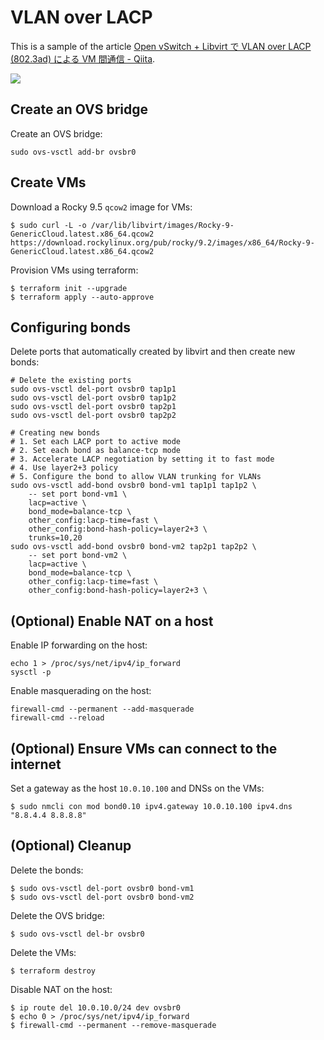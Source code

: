 # VLAN over LACP
This is a sample of the article [Open vSwitch + Libvirt で VLAN over LACP (802.3ad) による VM 間通信 - Qiita](https://qiita.com/sawa2d2/items/206dfc2ebe8828be014b).

![](https://raw.githubusercontent.com/wiki/sawa2d2/vlan-over-lacp/images/overview.drawio.png)

## Create an OVS bridge
Create an OVS bridge:
```
sudo ovs-vsctl add-br ovsbr0
```

## Create VMs
Download a Rocky 9.5 `qcow2` image for VMs:
```
$ sudo curl -L -o /var/lib/libvirt/images/Rocky-9-GenericCloud.latest.x86_64.qcow2 https://download.rockylinux.org/pub/rocky/9.2/images/x86_64/Rocky-9-GenericCloud.latest.x86_64.qcow2 
```

Provision VMs using terraform:
```
$ terraform init --upgrade
$ terraform apply --auto-approve
```

## Configuring bonds

Delete ports that automatically created by libvirt and then create new bonds:
```
# Delete the existing ports
sudo ovs-vsctl del-port ovsbr0 tap1p1
sudo ovs-vsctl del-port ovsbr0 tap1p2
sudo ovs-vsctl del-port ovsbr0 tap2p1
sudo ovs-vsctl del-port ovsbr0 tap2p2

# Creating new bonds
# 1. Set each LACP port to active mode
# 2. Set each bond as balance-tcp mode
# 3. Accelerate LACP negotiation by setting it to fast mode
# 4. Use layer2+3 policy
# 5. Configure the bond to allow VLAN trunking for VLANs
sudo ovs-vsctl add-bond ovsbr0 bond-vm1 tap1p1 tap1p2 \
	-- set port bond-vm1 \
	lacp=active \
	bond_mode=balance-tcp \
	other_config:lacp-time=fast \
	other_config:bond-hash-policy=layer2+3 \
	trunks=10,20
sudo ovs-vsctl add-bond ovsbr0 bond-vm2 tap2p1 tap2p2 \
	-- set port bond-vm2 \
	lacp=active \
	bond_mode=balance-tcp \
	other_config:lacp-time=fast \
	other_config:bond-hash-policy=layer2+3 \
```

## (Optional) Enable NAT on a host
Enable IP forwarding on the host:
```
echo 1 > /proc/sys/net/ipv4/ip_forward
sysctl -p
```

Enable masquerading on the host:
```
firewall-cmd --permanent --add-masquerade
firewall-cmd --reload
```

## (Optional) Ensure VMs can connect to the internet
Set a gateway as the host `10.0.10.100` and DNSs on the VMs:
```
$ sudo nmcli con mod bond0.10 ipv4.gateway 10.0.10.100 ipv4.dns "8.8.4.4 8.8.8.8"
```

## (Optional) Cleanup
Delete the bonds:
```
$ sudo ovs-vsctl del-port ovsbr0 bond-vm1
$ sudo ovs-vsctl del-port ovsbr0 bond-vm2
```

Delete the OVS bridge:
```
$ sudo ovs-vsctl del-br ovsbr0
```

Delete the VMs:
```
$ terraform destroy
```

Disable NAT on the host:
```
$ ip route del 10.0.10.0/24 dev ovsbr0
$ echo 0 > /proc/sys/net/ipv4/ip_forward
$ firewall-cmd --permanent --remove-masquerade
```
